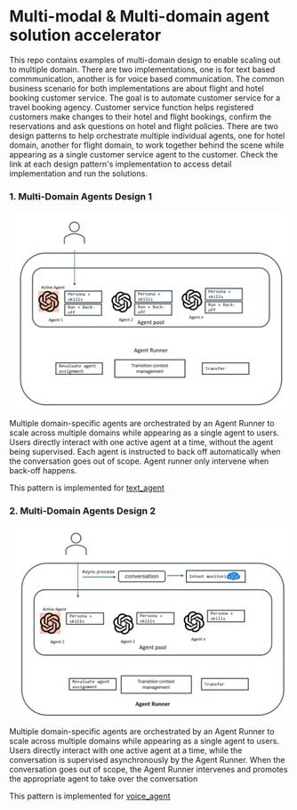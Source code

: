 # Multi-modal & Multi-domain agent solution accelerator 
This repo contains examples of multi-domain design to enable scaling out to multiple domain.
There are two implementations, one is for text based commmunication, another is for voice based communication.
The common business scenario for both implementations are about flight and hotel booking customer service.
The goal is to automate customer service for a travel booking agency.
Customer service function helps registered customers make changes to their hotel and flight bookings, confirm the reservations and ask questions on hotel and flight policies.
There are two design patterns to help orchestrate multiple individual agents, one for hotel domain, another for flight domain, to work together behind the scene while appearing as a single customer service agent to the customer.
Check the link at each design pattern's implementation to access detail implementation and run the solutions.

### 1. Multi-Domain Agents Design 1

![Design pattern 1](media/pattern1.png)

Multiple domain-specific agents are orchestrated by an Agent Runner to scale across multiple domains while appearing as a single agent to users. Users directly interact with one active agent at a time, without the agent being supervised. Each agent is instructed to back off automatically when the conversation goes out of scope.
Agent runner only intervene when back-off happens.

This pattern is implemented for [text_agent](text_agent/README.md) 


### 2. Multi-Domain Agents  Design 2

![Design pattern 2](media/pattern2.png)

Multiple domain-specific agents are orchestrated by an Agent Runner to scale across multiple domains while appearing as a single agent to users. Users directly interact with one active agent at a time, while the conversation is supervised asynchronously by the Agent Runner. When the conversation goes out of scope, the Agent Runner intervenes and promotes the appropriate agent to take over the conversation

This pattern is implemented for [voice_agent](voice_agent/README.md) 

